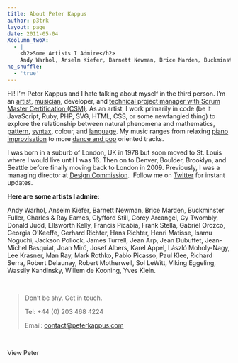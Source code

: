 ```yaml
---
title: About Peter Kappus
author: p3trk
layout: page
date: 2011-05-04
Xcolumn_twoX:
  - |
    <h2>Some Artists I Admire</h2>
    Andy Warhol, Anselm Kiefer, Barnett Newman, Brice Marden, Buckminster Fuller, Charles & Ray Eames, Clyfford Still, Corey Arcangel, Cy Twombly, Donald Judd, Ellsworth Kelly, Francis Picabia, Frank Stella, Gabriel Orozco, Georgia O'Keeffe, Gerhard Richter, Hans Richter, Henri Matisse, Isamu Noguchi, Jackson Pollock, James Turrell, Jean Arp, Jean Dubuffet, Jean-Michel Basquiat, Joan Miró, Josef Albers, Karel Appel, Laszlo Mahoy Nage, Lee Krasner, Man Ray, Mark Rothko, Pablo Picasso, Paul Klee, Richard Serra, Robert Delaunay, Robert Motherwell, Sol LeWitt, Viking Eggeling, Wassily Kandinsky, Willem de Kooning, Yves Klein
no_shuffle:
  - 'true'
---
```

Hi! I&#8217;m Peter Kappus and I hate talking about myself in the third person. I&#8217;m an [artist][1], [musician][2], developer, and <a title="Peter Kappus on Linked In" href="http://linkedin.com/in/peterkappus" onclick="javascript:_gaq.push(['_trackEvent','outbound-article','http://linkedin.com']);" target="_blank">technical project manager with Scrum Master Certification (CSM)</a>. As an artist, I work primarily in code (be it JavaScript, Ruby, PHP, SVG, HTML, CSS, or some newfangled thing) to explore the relationship between natural phenomena and mathematics, [pattern][3], [syntax][4], colour, and [language][5]. My music ranges from relaxing <a title="Improv: Autumn #1" href="http://beta.peterkappus.com/music/improv-autumn-1"  target="_blank">piano improvisation</a> to more <a title="Wet Turtle Bay" href="http://beta.peterkappus.com/music/wet-turtle-bay"  target="_blank">dance and pop</a> oriented tracks.

I was born in a suburb of London, UK in 1978 but soon moved to St. Louis where I would live until I was 16. Then on to Denver, Boulder, Brooklyn, and Seattle before finally moving back to London in 2009. Previously, I was a managing director at <a href="http://www.designcommisison.com" onclick="javascript:_gaq.push(['_trackEvent','outbound-article','http://www.designcommisison.com']);" rel="none">Design Commission</a>.  Follow me on <a href="http://www.twitter.com/peterkappus" onclick="javascript:_gaq.push(['_trackEvent','outbound-article','http://www.twitter.com']);">Twitter</a> for instant updates.

**Here are some artists I admire:**

Andy Warhol, Anselm Kiefer, Barnett Newman, Brice Marden, Buckminster Fuller, Charles & Ray Eames, Clyfford Still, Corey Arcangel, Cy Twombly, Donald Judd, Ellsworth Kelly, Francis Picabia, Frank Stella, Gabriel Orozco, Georgia O&#8217;Keeffe, Gerhard Richter, Hans Richter, Henri Matisse, Isamu Noguchi, Jackson Pollock, James Turrell, Jean Arp, Jean Dubuffet, Jean-Michel Basquiat, Joan Miró, Josef Albers, Karel Appel, László Moholy-Nagy, Lee Krasner, Man Ray, Mark Rothko, Pablo Picasso, Paul Klee, Richard Serra, Robert Delaunay, Robert Motherwell, Sol LeWitt, Viking Eggeling, Wassily Kandinsky, Willem de Kooning, Yves Klein.

&nbsp;

> Don&#8217;t be shy. Get in touch.
> 
> Tel: +44 (0) 203 468 4224
> 
> Email: <contact@peterkappus.com>

&nbsp;

</p> 

<img src="http://www.linkedin.com/img/webpromo/btn_profile_bluetxt_80x15.png" width="80" height="15" border="0" alt="View Peter Kappus's profile on LinkedIn" />

</a>

 [1]: http://www.peterkappus.com/art
 [2]: http://www.peterkappus.com/music
 [3]: http://beta.peterkappus.com/art/spam-words "Spam Words"
 [4]: http://beta.peterkappus.com/art/morse "Morse Text"
 [5]: http://beta.peterkappus.com/art/filibuster "Filibuster"